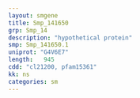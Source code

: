 ```yaml
---
layout: smgene
title: Smp_141650
grp: Smp_14
description: "hypothetical protein"
smp: Smp_141650.1
uniprot: "G4V6E7"
length:   945
cdd: "cl21200, pfam15361"
kk: ns
categories: sm
---
```

